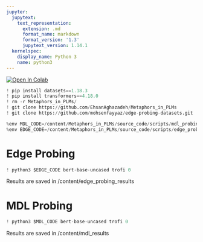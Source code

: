 ```yaml
---
jupyter:
  jupytext:
    text_representation:
      extension: .md
      format_name: markdown
      format_version: '1.3'
      jupytext_version: 1.14.1
  kernelspec:
    display_name: Python 3
    name: python3
---
```


<!-- #region id="view-in-github" colab_type="text" -->
<a href="https://colab.research.google.com/github/EhsanAghazadeh/Metaphors_in_PLMs/blob/main/Metaphor_Demo.ipynb" target="_parent"><img src="https://colab.research.google.com/assets/colab-badge.svg" alt="Open In Colab"/></a>
<!-- #endregion -->

```python id="H16lCkpJCcnJ"
! pip install datasets==1.18.3
! pip install transformers==4.18.0
! rm -r Metaphors_in_PLMs/
! git clone https://github.com/EhsanAghazadeh/Metaphors_in_PLMs
! git clone https://github.com/mohsenfayyaz/edge-probing-datasets.git
```

```python colab={"base_uri": "https://localhost:8080/"} id="1fvPbruBCpHK" outputId="f36e58c6-4522-4642-f2e1-eccea46c96a7"
%env MDL_CODE=/content/Metaphors_in_PLMs/source_code/scripts/mdl_probing.py
%env EDGE_CODE=/content/Metaphors_in_PLMs/source_code/scripts/edge_probing.py
```

<!-- #region id="DfNqxes7UEVi" -->
# Edge Probing
<!-- #endregion -->

```python id="g041niRlFeX7"
! python3 $EDGE_CODE bert-base-uncased trofi 0
```

<!-- #region id="NUH6T1C3T3Iq" -->
Results are saved in /content/edge_probing_results
<!-- #endregion -->

<!-- #region id="Tq2A_tE7UIcm" -->
# MDL Probing
<!-- #endregion -->

```python id="JSx2flU7Fiyz"
! python3 $MDL_CODE bert-base-uncased trofi 0
```

<!-- #region id="zFEPTwFLU5rD" -->
Results are saved in /content/mdl_results
<!-- #endregion -->

```python id="lowM992vVDha"

```
